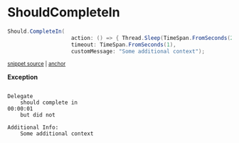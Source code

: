 # ShouldCompleteIn

<!-- snippet: ShouldCompleteInExamples.ShouldCompleteIn.codeSample.approved.cs -->
<a id='snippet-ShouldCompleteInExamples.ShouldCompleteIn.codeSample.approved.cs'></a>
```cs
Should.CompleteIn(
                    action: () => { Thread.Sleep(TimeSpan.FromSeconds(2)); },
                    timeout: TimeSpan.FromSeconds(1),
                    customMessage: "Some additional context");
```
<sup><a href='/src/DocumentationExamples/CodeExamples/ShouldCompleteInExamples.ShouldCompleteIn.codeSample.approved.cs#L1-L4' title='File snippet `ShouldCompleteInExamples.ShouldCompleteIn.codeSample.approved.cs` was extracted from'>snippet source</a> | <a href='#snippet-ShouldCompleteInExamples.ShouldCompleteIn.codeSample.approved.cs' title='Navigate to start of snippet `ShouldCompleteInExamples.ShouldCompleteIn.codeSample.approved.cs`'>anchor</a></sup>
<!-- endSnippet -->


**Exception**

<!-- include: ShouldCompleteInExamples.ShouldCompleteIn.exceptionText.approved.txt. path: /src/DocumentationExamples/CodeExamples/ShouldCompleteInExamples.ShouldCompleteIn.exceptionText.approved.txt -->
```

Delegate
    should complete in
00:00:01
    but did not

Additional Info:
    Some additional context
```
<!-- endInclude -->
